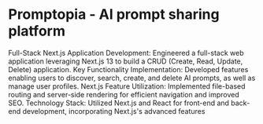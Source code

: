# Promptopia - AI prompt sharing platform
Full-Stack Next.js Application Development: Engineered a full-stack web application leveraging Next.js 13 to build a CRUD (Create, Read, Update, Delete) application.
Key Functionality Implementation: Developed features enabling users to discover, search, create, and delete AI prompts, as well as manage user profiles.
Next.js Feature Utilization: Implemented file-based routing and server-side rendering for efficient navigation and improved SEO.
Technology Stack: Utilized Next.js and React for front-end and back-end development, incorporating Next.js's advanced features
